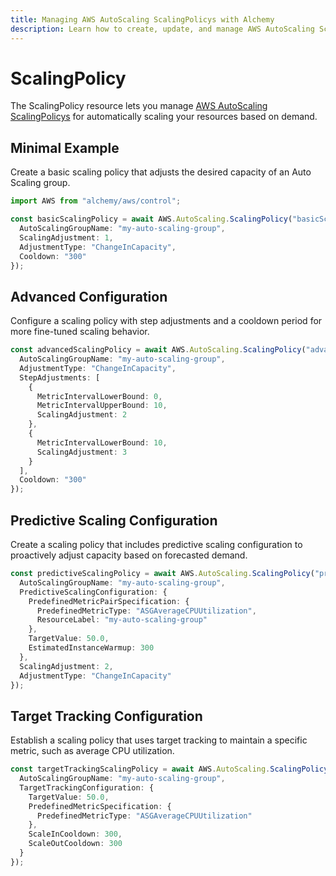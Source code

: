 ```yaml
---
title: Managing AWS AutoScaling ScalingPolicys with Alchemy
description: Learn how to create, update, and manage AWS AutoScaling ScalingPolicys using Alchemy Cloud Control.
---
```


# ScalingPolicy

The ScalingPolicy resource lets you manage [AWS AutoScaling ScalingPolicys](https://docs.aws.amazon.com/autoscaling/latest/userguide/) for automatically scaling your resources based on demand.

## Minimal Example

Create a basic scaling policy that adjusts the desired capacity of an Auto Scaling group.

```ts
import AWS from "alchemy/aws/control";

const basicScalingPolicy = await AWS.AutoScaling.ScalingPolicy("basicScalingPolicy", {
  AutoScalingGroupName: "my-auto-scaling-group",
  ScalingAdjustment: 1,
  AdjustmentType: "ChangeInCapacity",
  Cooldown: "300"
});
```

## Advanced Configuration

Configure a scaling policy with step adjustments and a cooldown period for more fine-tuned scaling behavior.

```ts
const advancedScalingPolicy = await AWS.AutoScaling.ScalingPolicy("advancedScalingPolicy", {
  AutoScalingGroupName: "my-auto-scaling-group",
  AdjustmentType: "ChangeInCapacity",
  StepAdjustments: [
    {
      MetricIntervalLowerBound: 0,
      MetricIntervalUpperBound: 10,
      ScalingAdjustment: 2
    },
    {
      MetricIntervalLowerBound: 10,
      ScalingAdjustment: 3
    }
  ],
  Cooldown: "300"
});
```

## Predictive Scaling Configuration

Create a scaling policy that includes predictive scaling configuration to proactively adjust capacity based on forecasted demand.

```ts
const predictiveScalingPolicy = await AWS.AutoScaling.ScalingPolicy("predictiveScalingPolicy", {
  AutoScalingGroupName: "my-auto-scaling-group",
  PredictiveScalingConfiguration: {
    PredefinedMetricPairSpecification: {
      PredefinedMetricType: "ASGAverageCPUUtilization",
      ResourceLabel: "my-auto-scaling-group"
    },
    TargetValue: 50.0,
    EstimatedInstanceWarmup: 300
  },
  ScalingAdjustment: 2,
  AdjustmentType: "ChangeInCapacity"
});
```

## Target Tracking Configuration

Establish a scaling policy that uses target tracking to maintain a specific metric, such as average CPU utilization.

```ts
const targetTrackingScalingPolicy = await AWS.AutoScaling.ScalingPolicy("targetTrackingScalingPolicy", {
  AutoScalingGroupName: "my-auto-scaling-group",
  TargetTrackingConfiguration: {
    TargetValue: 50.0,
    PredefinedMetricSpecification: {
      PredefinedMetricType: "ASGAverageCPUUtilization"
    },
    ScaleInCooldown: 300,
    ScaleOutCooldown: 300
  }
});
```